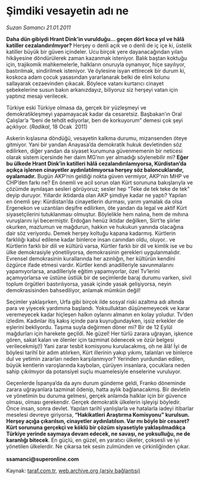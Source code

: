 # Şimdiki vesayetin adı ne

*Suzan Samancı 21.01.2011*

<div class="yazi"><p><b>Daha dün gibiydi Hrant Dink’in vurulduğu... geçen dört koca yıl ve hâlâ katiller cezalandırılmıyor?</b> Herşey o denli açık ve o denli de iç içe ki, üstelik katiller büyük bir güven içindeler. Ucu birçok yere dayanacağından yılan hikâyesine döndürülerek zaman kazanmak isteniyor. Balık baştan koktuğu için, trajikomik mahkemelerle, halkların onuruyla oynanıyor, hiçe sayılıyor, bastırılmak, sindirilmek isteniyor. Ve öylesine isyan ettirecek bir durum ki, koskoca adam çocuk yasasından yararlanarak belki de elini kolunu sallayarak cezaevinden çıkacak. Böylece vatanı kurtarıcı cinayet şebekelerine susun bakın arkanızdayız, biliyoruz siz herşeyi vatan için yaptınız mesajı verilecek.</p>
<p>Türkiye eski Türkiye olmasa da, gerçek bir yüzleşmeyi ve demokratikleşmeyi yapamayacak kadar da cesaretsiz. Başbakan’ın Oral Çalışlar’a “beni de tehdit ediyorlar, ben de korkuyorum” demesi çok şeyi açıklıyor. (<i>Radikal</i>, 18 Ocak  2011) </p>
<p>Askerin kışlasına döndüğü, vesayetin kalkma durumu, mizansenden öteye gitmiyor. Yani bir yandan Anayasa’da demokratik hukuk devletinden söz edilirken, diğer yandan da siyaset kurumuna güvenmemenin bir neticesi olarak sistem içersinde her daim MG’nın yer almadığı söylenebilir mi? <b>Eğer bu ülkede Hrant Dink’in katilleri hâlâ cezalandırılamıyorsa, Kürdistan’da açıkça işlenen cinayetler aydınlatılmıyorsa herşey söz baloncuklarıdır, oyalamadır.</b> Bugün AKP’nin geldiği nokta güven vermiyor, AKP’nin MHP ve CHP’den farkı ne? En önemli ve acil sorun olan Kürt sorununa bakışlarıyla ve çözümde aynılaşan sesleri görüyoruz; sesler hep “Teke de tek teke de tek” deyip duruyor. Yıllardır iktidarda olan AKP şimdiye kadar ne yaptı? Yapılan en önemli şey: Kürdistan’da cinayetlerin durması, yarım yamalak da olsa Ergenekon ve uzantıları deşifre edilirken, öte yandan da legal ve aktif Kürt siyasetçilerini tutuklanması olmuştur. Böylelikle hem nalına, hem de mıhına vuruşlarını iyi becermiştir. Erdoğan henüz iktidar değilken, Siirt’te şiirler okurken, mazlumun ve mağdurun, hakkın ve hukukun yanında olacağına dair söz veriyordu. Demek herşey koltuğu kapana kadarmış. Kürtlerin farklılığı kabul edilene kadar binlerce insan canından oldu, oluyor.. ve Kürtlerin farklı bir dili ve kültürü varsa, Kürtler farklı bir dil ve kimlik ise ve bu ülke demokrasiyle yönetiliyorsa, demokrasinin gerekleri uygulanmalıdır. Evrensel demokrasinin kurallarında her azınlığın, her kültürün kendini özgürce ifade etmesi vardır. Kürtler kendi anadilleriyle savunmalarını yapamıyorlarsa, anadilleriyle eğitim yapamıyorlar, özel Tv’lerini açamıyorlarsa ve üstüne üstlük bir de seçimlerde baraj durumu varken, sivil toplum örgütleri bastırılıyorsa, yasak içinde yasak gelişiyorsa, neyin demokrasisinden bahsediliyor, anlamak mümkün değil!</p>
<p>Seçimler yaklaşırken, Urfa gibi birçok ilde sosyal riski azaltma adı altında para ve yiyecek yardımına başlandı. Yoksulluktan düşünemeyecek ve karar veremeyecek kadar hiçleşen halkın oylarını almanın en kolay yoludur. Tv’den izledim. Kadınlar itiş kakış içinde para kuyruğundayken, işsiz erkekler de eşlerini bekliyordu. Taşıma suyla değirmen döner mi? Bir de 12 Eylül mağdurları için harekete geçildi. Ne güzel! Her türlü zarara uğrayan, işkence gören, sakat kalan ve ölenler için tazminat ödenecek ve özür belgesi verilecekmiş(!) Yani zarar tesbit komisyonu kurulacakmış, oh ne âlâ! İyi de böylesi tarihî bir adım atılırken, Kürt illerinin yakıp yıkımı, talanları ve binlerce dul ve yetimin zararları neden karşılanmıyor? Yerinden yurdundan edilen, büyük kentlerin varoşlarında kaybolan, çürüyen insanlara, çocuklara neden sahip çıkılmıyor da potansiyel suçlu muamelesiyle enselerine vuruluyor. </p>
<p>Geçenlerde İspanya’da da aynı durum gündeme geldi, Franko döneminde zarara uğrayanlara tazminat ödenip, hatta aylık bağlanacakmış. Bir devletin ve yönetimin bu duruma gelmesi, gerçek anlamda halklar için bir güvence olması, olması gerekendir. Gerçek demokratik ülkelerin işleyişi böyledir. Önce insan, sonra devlet. Yapılan tarihî yanlışlarla ve hatalarla iadeyi itibarlar meselesi devreye giriyorsa, <b>“Hakikatleri Araştırma Komisyonu” kurulsun. Herşey açığa çıkarılsın, cinayetler aydınlatılsın. Var mı böyle bir cesaret? Kürt sorununa gerçekçi ve köklü bir çözüm siyasetiyle yaklaşılmadıkça Türkiye yerinde saymaya devam edecek, ne savaşı, ne yoksulluğu, ne de karanlığı bitecek</b>. En güçlü, en güzel, en yaratıcı ülkeler, çoksesli ve iyi yönetilen ülkelerdir. Ne çıkarsa tek sesin zulmünden ve çirkinliğinden çıkar.<br/><br/><b>ssamanci@superonline.com</b></p>
</div>

Kaynak: [taraf.com.tr](m), [web.archive.org (arşiv bağlantısı)](http://web.archive.org/web/20131118085243/http://taraf.com.tr:80/suzan-samanci/makale-simdiki-vesayetin-adi-ne.htm)
